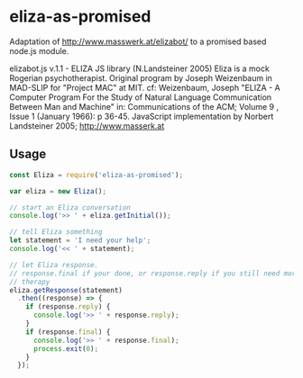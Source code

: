 # eliza-as-promised

Adaptation of http://www.masswerk.at/elizabot/ to a promised based node.js module.

elizabot.js v.1.1 - ELIZA JS library (N.Landsteiner 2005) Eliza is a mock Rogerian psychotherapist. Original program by Joseph Weizenbaum in MAD-SLIP for "Project MAC" at MIT. cf: Weizenbaum, Joseph "ELIZA - A Computer Program For the Study of Natural Language Communication Between Man and Machine" in: Communications of the ACM; Volume 9 , Issue 1 (January 1966): p 36-45. JavaScript implementation by Norbert Landsteiner 2005; http://www.masserk.at

## Usage

```javascript
const Eliza = require('eliza-as-promised');

var eliza = new Eliza();

// start an Eliza conversation
console.log('>> ' + eliza.getInitial());

// tell Eliza something
let statement = 'I need your help';
console.log('<< ' + statement);

// let Eliza response.
// response.final if your done, or response.reply if you still need more
// therapy
eliza.getResponse(statement)
  .then((response) => {
    if (response.reply) {
      console.log('>> ' + response.reply);
    }
    if (response.final) {
      console.log('>> ' + response.final);
      process.exit(0);
    }
  });
```
